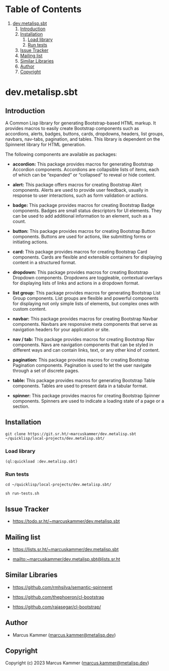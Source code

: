 
# Table of Contents

1.  [dev.metalisp.sbt](#org699f02c)
    1.  [Introduction](#orgd8944f8)
    2.  [Installation](#orgabffdb4)
        1.  [Load library](#org3b0b0c9)
        2.  [Run tests](#orgec1cb6a)
    3.  [Issue Tracker](#org1adb2e6)
    4.  [Mailing list](#org8180018)
    5.  [Similar Libraries](#orgd808d2d)
    6.  [Author](#org18b4166)
    7.  [Copyright](#orge683910)


<a id="org699f02c"></a>

# dev.metalisp.sbt


<a id="orgd8944f8"></a>

## Introduction

A Common Lisp library for generating Bootstrap-based HTML markup. It provides
macros to easily create Bootstrap components such as accordions, alerts,
badges, buttons, cards, dropdowns, headers, list groups, navbars, nav-tabs,
pagination, and tables. This library is dependent on the Spinneret library for
HTML generation.

The following components are available as packages:

-   **accordion:** This package provides macros for generating Bootstrap Accordion
    components. Accordions are collapsible lists of items, each of which can be
    &ldquo;expanded&rdquo; or &ldquo;collapsed&rdquo; to reveal or hide content.

-   **alert:** This package offers macros for creating Bootstrap Alert components.
    Alerts are used to provide user feedback, usually in response to user
    interactions, such as form validation or actions.

-   **badge:** This package provides macros for creating Bootstrap Badge
    components. Badges are small status descriptors for UI elements. They can be
    used to add additional information to an element, such as a count.

-   **button:** This package provides macros for creating Bootstrap Button
    components. Buttons are used for actions, like submitting forms or initiating
    actions.

-   **card:** This package provides macros for creating Bootstrap Card components.
    Cards are flexible and extensible containers for displaying content in a
    structured format.

-   **dropdown:** This package provides macros for creating Bootstrap Dropdown
    components. Dropdowns are toggleable, contextual overlays for displaying
    lists of links and actions in a dropdown format.

-   **list group:** This package provides macros for generating Bootstrap List
    Group components. List groups are flexible and powerful components for
    displaying not only simple lists of elements, but complex ones with custom
    content.

-   **navbar:** This package provides macros for creating Bootstrap Navbar
    components. Navbars are responsive meta components that serve as navigation
    headers for your application or site.

-   **nav / tab:** This package provides macros for creating Bootstrap Nav
    components. Navs are navigation components that can be styled in different
    ways and can contain links, text, or any other kind of content.

-   **pagination:** This package provides macros for creating Bootstrap Pagination
    components. Pagination is used to let the user navigate through a set of
    discrete pages.

-   **table:** This package provides macros for generating Bootstrap Table
    components. Tables are used to present data in a tabular format.

-   **spinner:** This package provides macros for creating Bootstrap Spinner
    components. Spinners are used to indicate a loading state of a page or a
    section.


<a id="orgabffdb4"></a>

## Installation

    git clone https://git.sr.ht/~marcuskammer/dev.metalisp.sbt ~/quicklisp/local-projects/dev.metalisp.sbt/


<a id="org3b0b0c9"></a>

### Load library

    (ql:quickload :dev.metalisp.sbt)


<a id="orgec1cb6a"></a>

### Run tests

    cd ~/quicklisp/local-projects/dev.metalisp.sbt/

    sh run-tests.sh


<a id="org1adb2e6"></a>

## Issue Tracker

-   <https://todo.sr.ht/~marcuskammer/dev.metalisp.sbt>


<a id="org8180018"></a>

## Mailing list

-   <https://lists.sr.ht/~marcuskammer/dev.metalisp.sbt>

-   <mailto:~marcuskammer/dev.metalisp.sbt@lists.sr.ht>


<a id="orgd808d2d"></a>

## Similar Libraries

-   <https://github.com/rmhsilva/semantic-spinneret>

-   <https://github.com/thephoeron/cl-bootstrap>

-   <https://github.com/rajasegar/cl-bootstrap/>


<a id="org18b4166"></a>

## Author

-   Marcus Kammer (marcus.kammer@metalisp.dev)


<a id="orge683910"></a>

## Copyright

Copyright (c) 2023 Marcus Kammer (marcus.kammer@metalisp.dev)

